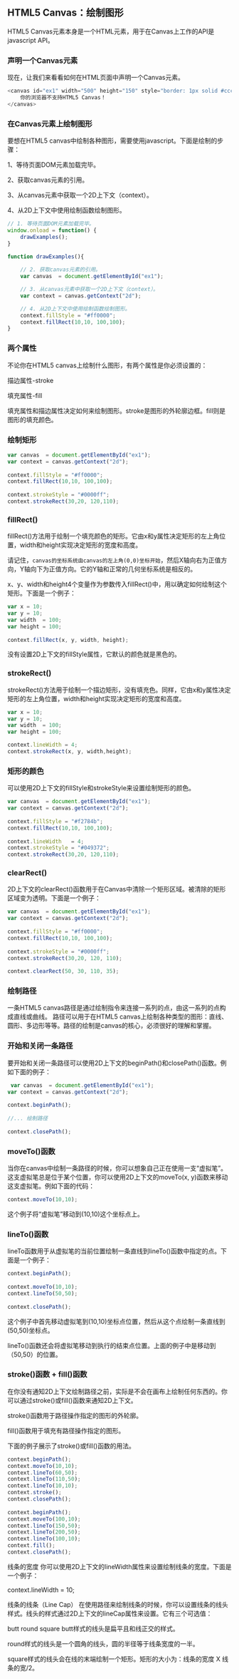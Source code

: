 ## HTML5 Canvas：绘制图形
HTML5 Canvas元素本身是一个HTML元素，用于在Canvas上工作的API是javascript API。

### 声明一个Canvas元素
现在，让我们来看看如何在HTML页面中声明一个Canvas元素。

```javascript
<canvas id="ex1" width="500" height="150" style="border: 1px solid #cccccc;">
    你的浏览器不支持HTML5 Canvas！
</canvas>
```
 
### 在Canvas元素上绘制图形
要想在HTML5 canvas中绘制各种图形，需要使用javascript。下面是绘制的步骤：

1、等待页面DOM元素加载完毕。

2、获取canvas元素的引用。

3、从canvas元素中获取一个2D上下文（context）。

4、从2D上下文中使用绘制函数绘制图形。

```javascript
// 1. 等待页面DOM元素加载完毕。
window.onload = function() {
    drawExamples();
}

function drawExamples(){
 
    // 2. 获取canvas元素的引用。
    var canvas  = document.getElementById("ex1");

    // 3. 从canvas元素中获取一个2D上下文（context）。
    var context = canvas.getContext("2d");

    // 4. 从2D上下文中使用绘制函数绘制图形。
    context.fillStyle = "#ff0000";
    context.fillRect(10,10, 100,100);
}
```

### 两个属性
不论你在HTML5 canvas上绘制什么图形，有两个属性是你必须设置的：

描边属性-stroke

填充属性-fill

填充属性和描边属性决定如何来绘制图形。stroke是图形的外轮廓边框。fill则是图形的填充颜色。

### 绘制矩形

```javascript
var canvas  = document.getElementById("ex1");
var context = canvas.getContext("2d");
 
context.fillStyle = "#ff0000";
context.fillRect(10,10, 100,100);
 
context.strokeStyle = "#0000ff";
context.strokeRect(30,20, 120,110);  
```

### fillRect()
fillRect()方法用于绘制一个填充颜色的矩形。它由x和y属性决定矩形的左上角位置，width和height实现决定矩形的宽度和高度。

请记住，`canvas的坐标系统由canvas的左上角(0,0)坐标开始`，然后X轴向右为正值方向，Y轴向下为正值方向。它的Y轴和正常的几何坐标系统是相反的。

x、y、width和height4个变量作为参数传入fillRect()中，用以确定如何绘制这个矩形。下面是一个例子：

```javascript
var x = 10;
var y = 10;
var width  = 100;
var height = 100;
 
context.fillRect(x, y, width, height);
```

没有设置2D上下文的fillStyle属性，它默认的颜色就是黑色的。

### strokeRect()
strokeRect()方法用于绘制一个描边矩形，没有填充色。同样，它由x和y属性决定矩形的左上角位置，width和height实现决定矩形的宽度和高度。

```javascript
var x = 10;
var y = 10;
var width  = 100;
var height = 100;

context.lineWidth = 4;
context.strokeRect(x, y, width,height);  
```

### 矩形的颜色
可以使用2D上下文的fillStyle和strokeStyle来设置绘制矩形的颜色。

```javascript
var canvas  = document.getElementById("ex1");
var context = canvas.getContext("2d");
 
context.fillStyle = "#f2784b";
context.fillRect(10,10, 100,100);
 
context.lineWidth   = 4;
context.strokeStyle = "#049372";
context.strokeRect(30,20, 120,110);    
```
### clearRect()
2D上下文的clearRect()函数用于在Canvas中清除一个矩形区域。被清除的矩形区域变为透明。下面是一个例子：
    
```javascript
var canvas  = document.getElementById("ex1");
var context = canvas.getContext("2d");
 
context.fillStyle = "#ff0000";
context.fillRect(10,10, 100,100);
 
context.strokeStyle = "#0000ff";
context.strokeRect(30,20, 120, 110);
 
context.clearRect(50, 30, 110, 35);    
```

### 绘制路径
一条HTML5 canvas路径是通过绘制指令来连接一系列的点，由这一系列的点构成直线或曲线。
路径可以用于在HTML5 canvas上绘制各种类型的图形：直线、圆形、多边形等等。路径的绘制是canvas的核心，必须很好的理解和掌握。

###  开始和关闭一条路径
要开始和关闭一条路径可以使用2D上下文的beginPath()和closePath()函数。例如下面的例子：

```javascript
 var canvas  = document.getElementById("ex1");
var context = canvas.getContext("2d");
 
context.beginPath();
 
//... 绘制路径
 
context.closePath(); 
```       

### moveTo()函数
当你在canvas中绘制一条路径的时候，你可以想象自己正在使用一支“虚拟笔”。这支虚拟笔总是位于某个位置，你可以使用2D上下文的moveTo(x, y)函数来移动这支虚拟笔。例如下面的代码：

```javascript
context.moveTo(10,10);
```                         
这个例子将“虚拟笔”移动到(10,10)这个坐标点上。

### lineTo()函数
lineTo函数用于从虚拟笔的当前位置绘制一条直线到lineTo()函数中指定的点。下面是一个例子：

```javascript
context.beginPath();
 
context.moveTo(10,10);
context.lineTo(50,50);
 
context.closePath();    
```                     
       
这个例子中首先移动虚拟笔到(10,10)坐标点位置，然后从这个点绘制一条直线到(50,50)坐标点。

lineTo()函数还会将虚拟笔移动到执行的结束点位置。上面的例子中是移动到（50,50）的位置。

### stroke()函数 + fill()函数
在你没有通知2D上下文绘制路径之前，实际是不会在画布上绘制任何东西的。你可以通过stroke()或fill()函数来通知2D上下文。

stroke()函数用于路径操作指定的图形的外轮廓。

fill()函数用于填充有路径操作指定的图形。

下面的例子展示了stroke()或fill()函数的用法。

```javascript
context.beginPath();
context.moveTo(10,10);
context.lineTo(60,50);
context.lineTo(110,50);
context.lineTo(10,10);
context.stroke();
context.closePath();
 
context.beginPath();
context.moveTo(100,10);
context.lineTo(150,50);
context.lineTo(200,50);
context.lineTo(100,10);
context.fill();
context.closePath();   
```

 线条的宽度
你可以使用2D上下文的lineWidth属性来设置绘制线条的宽度。下面是一个例子：

context.lineWidth = 10;                 

 线条的线条（Line Cap）
在使用路径来绘制线条的时候，你可以设置线条的线头样式。线头的样式通过2D上下文的lineCap属性来设置。它有三个可选值：

butt
round
square
butt样式的线头是扁平且和线正交的样式。

round样式的线头是一个圆角的线头，圆的半径等于线条宽度的一半。

square样式的线头会在线的末端绘制一个矩形。矩形的大小为：线条的宽度 X 线条的宽/2。

